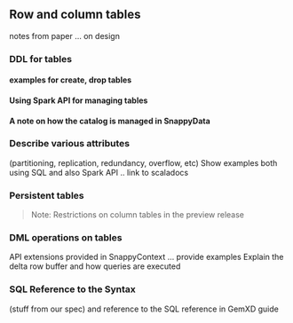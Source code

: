 ## Row and column tables
notes from paper … on design
### DDL for tables
#### examples for create, drop tables
#### Using Spark API for managing tables
#### A note on how the catalog is managed in SnappyData
### Describe various attributes 
(partitioning, replication, redundancy, overflow, etc)
Show examples both using SQL and also Spark API .. link to scaladocs
### Persistent tables
> Note: Restrictions on column tables in the preview release
### DML operations on tables
API extensions provided in SnappyContext  … provide examples
Explain the delta row buffer and how queries are executed
### SQL Reference to the Syntax
(stuff from our spec) and reference to the SQL reference in GemXD guide

